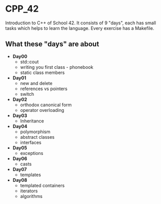 # CPP_42
Introduction to C++ of School 42. It consists of 9 "days", each has small tasks which helps to learn the language. Every exercise has a Makefile.
## What these "days" are about
- **Day00**
	- std::cout
	- writing you first class - phonebook
	- static class members
- **Day01**
	- new and delete
	- references vs pointers
	- switch
- **Day02**
	- orthodox canonical form
	- operator overloading
- **Day03**
	- Inheritance
- **Day04**
	- polymorphism
	- abstract classes
	- interfaces
- **Day05**
	- exceptions
- **Day06**
	- casts
- **Day07**
	- templates
- **Day08**
	- templated containers
	- iterators
	- algorithms
